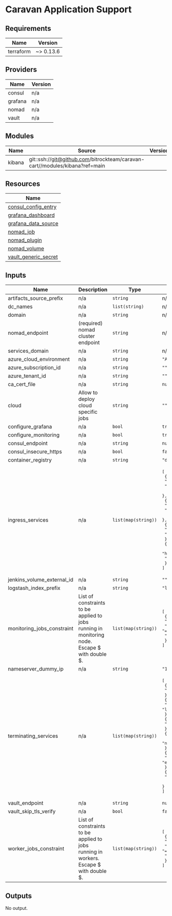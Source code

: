 # Caravan Application Support

<!-- BEGINNING OF PRE-COMMIT-TERRAFORM DOCS HOOK -->
## Requirements

| Name | Version |
|------|---------|
| terraform | ~> 0.13.6 |

## Providers

| Name | Version |
|------|---------|
| consul | n/a |
| grafana | n/a |
| nomad | n/a |
| vault | n/a |

## Modules

| Name | Source | Version |
|------|--------|---------|
| kibana | git::ssh://git@github.com/bitrockteam/caravan-cart//modules/kibana?ref=main |  |

## Resources

| Name |
|------|
| [consul_config_entry](https://registry.terraform.io/providers/hashicorp/consul/latest/docs/resources/config_entry) |
| [grafana_dashboard](https://registry.terraform.io/providers/grafana/grafana/latest/docs/resources/dashboard) |
| [grafana_data_source](https://registry.terraform.io/providers/grafana/grafana/latest/docs/resources/data_source) |
| [nomad_job](https://registry.terraform.io/providers/hashicorp/nomad/latest/docs/resources/job) |
| [nomad_plugin](https://registry.terraform.io/providers/hashicorp/nomad/latest/docs/data-sources/plugin) |
| [nomad_volume](https://registry.terraform.io/providers/hashicorp/nomad/latest/docs/resources/volume) |
| [vault_generic_secret](https://registry.terraform.io/providers/hashicorp/vault/latest/docs/data-sources/generic_secret) |

## Inputs

| Name | Description | Type | Default | Required |
|------|-------------|------|---------|:--------:|
| artifacts\_source\_prefix | n/a | `string` | n/a | yes |
| dc\_names | n/a | `list(string)` | n/a | yes |
| domain | n/a | `string` | n/a | yes |
| nomad\_endpoint | (required) nomad cluster endpoint | `string` | n/a | yes |
| services\_domain | n/a | `string` | n/a | yes |
| azure\_cloud\_environment | n/a | `string` | `"AzurePublicCloud"` | no |
| azure\_subscription\_id | n/a | `string` | `""` | no |
| azure\_tenant\_id | n/a | `string` | `""` | no |
| ca\_cert\_file | n/a | `string` | `null` | no |
| cloud | Allow to deploy cloud specific jobs | `string` | `""` | no |
| configure\_grafana | n/a | `bool` | `true` | no |
| configure\_monitoring | n/a | `bool` | `true` | no |
| consul\_endpoint | n/a | `string` | `null` | no |
| consul\_insecure\_https | n/a | `bool` | `false` | no |
| container\_registry | n/a | `string` | `"docker.io"` | no |
| ingress\_services | n/a | `list(map(string))` | <pre>[<br>  {<br>    "host": "jaeger",<br>    "name": "jaeger-query"<br>  },<br>  {<br>    "host": "grafana",<br>    "name": "grafana-internal"<br>  },<br>  {<br>    "host": "kibana",<br>    "name": "kibana"<br>  },<br>  {<br>    "host": "prometheus",<br>    "name": "prometheus"<br>  }<br>]</pre> | no |
| jenkins\_volume\_external\_id | n/a | `string` | `""` | no |
| logstash\_index\_prefix | n/a | `string` | `"logs-"` | no |
| monitoring\_jobs\_constraint | List of constraints to be applied to jobs running in monitoring node. Escape $ with double $. | `list(map(string))` | <pre>[<br>  {<br>    "attribute": "${meta.nodeType}",<br>    "operator": "=",<br>    "value": "monitoring"<br>  }<br>]</pre> | no |
| nameserver\_dummy\_ip | n/a | `string` | `"192.168.0.1"` | no |
| terminating\_services | n/a | `list(map(string))` | <pre>[<br>  {<br>    "name": "logstash-tcp"<br>  },<br>  {<br>    "name": "logstash-http"<br>  },<br>  {<br>    "name": "jaeger-query"<br>  },<br>  {<br>    "name": "grafana-internal"<br>  },<br>  {<br>    "name": "elastic-internal"<br>  },<br>  {<br>    "name": "prometheus"<br>  }<br>]</pre> | no |
| vault\_endpoint | n/a | `string` | `null` | no |
| vault\_skip\_tls\_verify | n/a | `bool` | `false` | no |
| worker\_jobs\_constraint | List of constraints to be applied to jobs running in workers. Escape $ with double $. | `list(map(string))` | <pre>[<br>  {<br>    "attribute": "${meta.nodeType}",<br>    "operator": "=",<br>    "value": "worker"<br>  }<br>]</pre> | no |

## Outputs

No output.
<!-- END OF PRE-COMMIT-TERRAFORM DOCS HOOK -->
